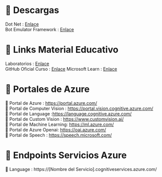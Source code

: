 
# 🔗 Descargas

Dot Net : [Enlace](https://dotnet.microsoft.com/en-us/download)  
Bot Emulator Framework : [Enlace](https://github.com/microsoft/BotFramework-Emulator/releases/download/v4.15.1/BotFramework-Emulator-4.15.1-windows-setup.exe)  

# 🔗 Links Material Educativo

Laboratorios : [Enlace](https://microsoftlearning.github.io/AI-102-AIEngineer/)  
GitHub Oficial Curso : [Enlace](https://github.com/MicrosoftLearning/AI-102-AIEngineer)
Microsoft Learn : [Enlace](https://learn.microsoft.com/es-es/training/courses/ai-102t00)

# 🔗 Portales de Azure

📌 Portal de Azure : https://portal.azure.com/   
📌 Portal de Computer Vision : https://portal.vision.cognitive.azure.com/   
📌 Portal de Language :https://language.cognitive.azure.com/   
📌 Portal de Custom Vision : https://www.customvision.ai/   
📌 Portal de Machine Learning: https://ml.azure.com/   
📌 Portal de Azure Openai: https://oai.azure.com/   
📌 Portal de Speech : https://speech.microsoft.com/   

# 🔗  Endpoints Servicios Azure

📌 Language : https://[Nombre del Servicio].cognitiveservices.azure.com/
